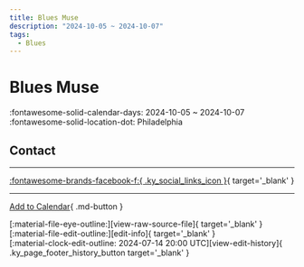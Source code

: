 ```yaml
---
title: Blues Muse
description: "2024-10-05 ~ 2024-10-07"
tags:
  - Blues
---
```


# Blues Muse 

:fontawesome-solid-calendar-days: 2024-10-05 ~ 2024-10-07  
:fontawesome-solid-location-dot: Philadelphia  

## Contact


---

 [:fontawesome-brands-facebook-f:{ .ky_social_links_icon }](https://www.facebook.com/events/216668367963318){ target='_blank' }

---

[Add to Calendar](https://swing.news/ics/en/2024/us/blues-muse-2024.ics){ .md-button }

<div class="ky_page_footer" markdown>
<div class="ky_page_footer_trailing" markdown="span">
[:material-file-eye-outline:][view-raw-source-file]{ target='_blank' }
[:material-file-edit-outline:][edit-info]{ target='_blank' }
</div>
<div class="ky_page_footer_leading" markdown="span">
[:material-clock-edit-outline: 2024-07-14 20:00 UTC][view-edit-history]{ .ky_page_footer_history_button target='_blank' }
</div>
</div>

[view-raw-source-file]: https://github.com/swingdance/events/blob/main/2024/us/blues-muse-2024.json "View Raw Source File"
[edit-info]: https://github.com/swingdance/events/issues/new?assignees=&labels=update+event&projects=&template=03-update_entity.yml&title=%5B2024%2Fus%5D%20Blues%20Muse&region=us&year=2024&id=blues-muse-2024&name=Blues%20Muse&org_id= "Edit Info"

[view-edit-history]: https://github.com/swingdance/events/commits/main/2024/us/blues-muse-2024.json "View Edit History"
